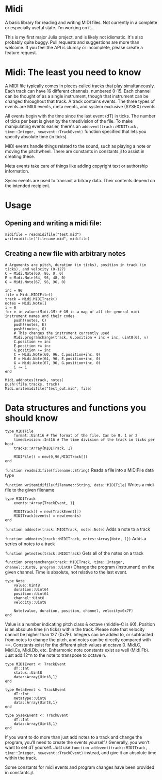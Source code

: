Midi
====

A basic library for reading and writing MIDI files. Not currently in a complete or especially useful state. I'm working on it...

This is my first major Julia project, and is likely not idiomatic. It's also probably quite buggy. Pull requests and suggestions are more than welcome. If you feel the API is clumsy or incomplete, please create a feature request.

Midi: The least you need to know
================================

A MIDI file typically comes in pieces called tracks that play simultaneously. Each track can have 16 different channels, numbered 0-15. Each channel can be thought of as a single instrument, though that instrument can be changed throughout that track. A track contains events. The three types of events are MIDI events, meta events, and system exclusive (SYSEX) events.

All events begin with the time since the last event (dT) in ticks. The number of ticks per beat is given by the timedivision of the file. To make manipulating events easier, there's an `addevent(track::MIDITrack, time::Integer, newevent::TrackEvent)` function specified that lets you specify absolute time (in ticks).

MIDI events handle things related to the sound, such as playing a note or moving the pitchwheel. There are constants in constants.jl to assist in creating these.

Meta events take care of things like adding copyright text or authorship information.

Sysex events are used to transmit arbitrary data. Their contents depend on the intended recipient.

Usage
=====

Opening and writing a midi file:
--------------------------------

```
midifile = readmidifile("test.mid")
writemidifile("filename.mid", midifile)
```

Creating a new file with arbitrary notes
----------------------------------------

```
# Arguments are pitch, duration (in ticks), position in track (in ticks), and velocity (0-127)
C = Midi.Note(60, 96, 0, 0)
E = Midi.Note(64, 96, 48, 0)
G = Midi.Note(67, 96, 96, 0)

inc = 96
file = Midi.MIDIFile()
track = Midi.MIDITrack()
notes = Midi.Note[]
i = 0
for v in values(Midi.GM) # GM is a map of all the general midi instrument names and their codes
    push!(notes, C)
    push!(notes, E)
    push!(notes, G)
    # This changes the instrument currently used
    Midi.programchange(track, G.position + inc + inc, uint8(0), v)
    C.position += inc
    E.position += inc
    G.position += inc
    C = Midi.Note(60, 96, C.position+inc, 0)
    E = Midi.Note(64, 96, E.position+inc, 0)
    G = Midi.Note(67, 96, G.position+inc, 0)
    i += 1
end

Midi.addnotes(track, notes)
push!(file.tracks, track)
Midi.writemidifile("test_out.mid", file)
```

Data structures and functions you should know
=============================================

```
type MIDIFile
    format::Uint16 # The format of the file. Can be 0, 1 or 2
    timedivision::Int16 # The time division of the track in ticks per beat.
    tracks::Array{MIDITrack, 1}

    MIDIFile() = new(0,96,MIDITrack[])
end
```

`function readmidifile(filename::String)` Reads a file into a MIDIFile data type

`function writemidifile(filename::String, data::MIDIFile)` Writes a midi file to the given filename

```
type MIDITrack
    events::Array{TrackEvent, 1}

    MIDITrack() = new(TrackEvent[])
    MIDITrack(events) = new(events)
end
```

`function addnote(track::MIDITrack, note::Note)` Adds a note to a track

`function addnotes(track::MIDITrack, notes::Array{Note, 1})` Adds a series of notes to a track

`function getnotes(track::MIDITrack)` Gets all of the notes on a track

`function programchange(track::MIDITrack, time::Integer, channel::Uint8, program::Uint8)` Change the program (instrument) on the given channel. Time is absolute, not relative to the last event.

```
type Note
    value::Uint8
    duration::Uint64
    position::Uint64
    channel::Uint8
    velocity::Uint8

    Note(value, duration, position, channel, velocity=0x7F)
end
```

Value is a number indicating pitch class & octave (middle-C is 60). Position is an absolute time (in ticks) within the track. Please note that velocity cannot be higher than 127 (0x7F). Integers can be added to, or subtracted from notes to change the pitch, and notes can be directly compared with ==. Constants exist for the different pitch values at octave 0. Midi.C, Midi.Cs, Midi.Db, etc. Enharmonic note constants exist as well (Midi.Fb). Just add 12*n to the note to transpose to octave n.

```
type MIDIEvent <: TrackEvent
    dT::Int
    status::Uint8
    data::Array{Uint8,1}
end

type MetaEvent <: TrackEvent
    dT::Int
    metatype::Uint8
    data::Array{Uint8,1}
end

type SysexEvent <: TrackEvent
    dT::Int
    data::Array{Uint8,1}
end
```

If you want to do more than just add notes to a track and change the program, you'll need to create the events yourself.\\ Generally, you won't want to set dT yourself. Just use `function addevent(track::MIDITrack, time::Integer, newevent::TrackEvent)` instead, and give it an absolute time within the track.

Some constants for midi events and program changes have been provided in constants.jl.
